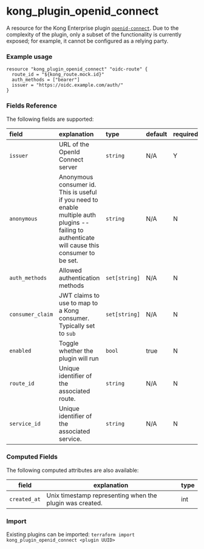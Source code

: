 # kong_plugin_openid_connect
A resource for the Kong Enterprise plugin [`openid-connect`](https://docs.konghq.com/hub/kong-inc/openid-connect/).
Due to the complexity of the plugin, only a subset of the functionality is currently exposed; for example, it cannot be configured as a relying party.

### Example usage

```hcl
resource "kong_plugin_openid_connect" "oidc-route" {
  route_id = "${kong_route.mock.id}"
  auth_methods = ["bearer"]
  issuer = "https://oidc.example.com/auth/"
}

```

### Fields Reference
The following fields are supported:


| field     | explanation     | type      | default     | required                         |
| :-------- | :-------------- | :-------- | :---------- | :------------------------------- |
|`issuer`|URL of the OpenId Connect server |`string`| N/A| Y|
|`anonymous`|Anonymous consumer id. This is useful if you need to enable multiple auth plugins -- failing to authenticate will cause this consumer to be set. |`string`| N/A| N|
|`auth_methods`|Allowed authentication methods |`set[string]`| N/A| N|
|`consumer_claim`|JWT claims to use to map to a Kong consumer. Typically set to `sub` |`set[string]`| N/A| N|
|`enabled`|Toggle whether the plugin will run |`bool`| true| N|
|`route_id`|Unique identifier of the associated route. |`string`| N/A| N|
|`service_id`|Unique identifier of the associated service. |`string`| N/A| N|


### Computed Fields
The following computed attributes are also available:

| field     | explanation     | type    |
|-----------|-----------------|---------|
|`created_at`|Unix timestamp representing when the plugin was created. |int|

### Import
Existing plugins can be imported: `terraform import kong_plugin_openid_connect <plugin UUID>`
